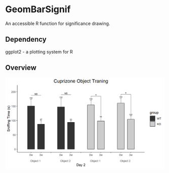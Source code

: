 # GeomBarSignif
An accessible R function for significance drawing.

## Dependency
ggplot2 - a plotting system for R

## Overview
![Overview of GeomBarSignif](https://raw.githubusercontent.com/0CBH0/GeomBarSignif/master/overview.png)
